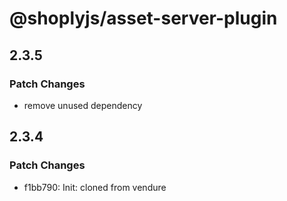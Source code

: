 # @shoplyjs/asset-server-plugin

## 2.3.5

### Patch Changes

- remove unused dependency

## 2.3.4

### Patch Changes

- f1bb790: Init: cloned from vendure
